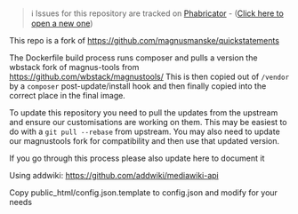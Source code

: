 > ℹ️ Issues for this repository are tracked on [Phabricator](https://phabricator.wikimedia.org/project/board/5563/) - ([Click here to open a new one](https://phabricator.wikimedia.org/maniphest/task/edit/form/1/?tags=wikibase_cloud
))

This repo is a fork of https://github.com/magnusmanske/quickstatements

The Dockerfile build process runs composer and pulls a version the wbstack fork of magnus-tools from https://github.com/wbstack/magnustools/
This is then copied out of `/vendor` by a `composer` post-update/install hook and then finally copied into the correct place in the final image.

To update this repository you need to pull the updates from the upstream and ensure our customisations are working on them. This may be easiest to do with a `git pull --rebase` from upstream. You may also need to update our magnustools fork for compatibility and then use that updated version.

If you go through this process please also update here to document it

Using addwiki:
https://github.com/addwiki/mediawiki-api

Copy public_html/config.json.template to config.json and modify for your needs
